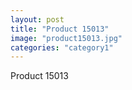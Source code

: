 ```yaml
---
layout: post
title: "Product 15013"
image: "product15013.jpg"
categories: "category1"
---
```

Product 15013
